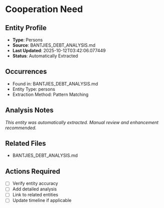 # Cooperation Need

## Entity Profile
- **Type**: Persons
- **Source**: BANTJIES_DEBT_ANALYSIS.md
- **Last Updated**: 2025-10-12T03:42:06.077449
- **Status**: Automatically Extracted

## Occurrences
- Found in: BANTJIES_DEBT_ANALYSIS.md
- Entity Type: persons
- Extraction Method: Pattern Matching

## Analysis Notes
*This entity was automatically extracted. Manual review and enhancement recommended.*

## Related Files
- BANTJIES_DEBT_ANALYSIS.md

## Actions Required
- [ ] Verify entity accuracy
- [ ] Add detailed analysis
- [ ] Link to related entities
- [ ] Update timeline if applicable
